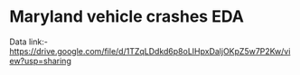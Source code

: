 # Maryland vehicle crashes EDA

Data link:- https://drive.google.com/file/d/1TZqLDdkd6p8oLIHpxDaljOKpZ5w7P2Kw/view?usp=sharing
